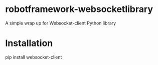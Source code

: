 # robotframework-websocketlibrary

A simple wrap up for Websocket-client Python library

# Installation

pip install websocket-client
